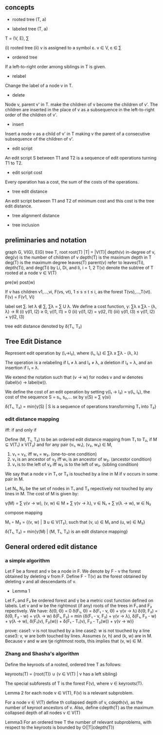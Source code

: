 ## concepts

- rooted tree
    (T, a)

- labeled tree (T, a)

T = (V, E), ∑

(i) rooted tree
(ii) v is assigned to a symbol ε.
    v ∈ V, ε ∈ ∑

- ordered tree

If a left-to-right order among siblings in T is given.

- relabel

Change the label of a node v in T.

- delete

Node v, parent v' in T. make the children of v become the children of v'. The children are inserted in the place of v as a subsequence in the left-to-right order of the children of v'.

- insert

Insert a node v as a child of v' in T making v the parent of a consecutive subsequence of the children of v'.

- edit script

An edit script S between T1 and T2 is a sequence of edit operations turning T1 to T2.

- edit script cost

Every operation has a cost, the sum of the costs of the operations.

- tree edit distance

An edit script between T1 and T2 of minimum cost and this cost is the tree edit distance.

- tree alignment distance

- tree inclusion

## preliminaries and notation

graph G, V(G), E(G)
tree T, root root(T)
|T| = |V(T)|
depth(v)
in-degree of v, deg(v) is the number of children of v
depth(T) is the maximum depth in T
deg(T) is the maximum degree
leaves(T)
parent(v)
refer to leaves(Ti), depth(Ti), and deg(Ti) by Li, Di, and Ii, i = 1, 2
T(v) denote the subtree of T rooted at a node v ∈ V(T)

pre(w)  post(w)

If v has children v1,...,vi, F(vs, vt), 1 ≤ s ≤ t ≤ i, as the forest T(vs),...,T(vt). F(v) = F(v1, Vi)

label set ∑. let λ ∉ ∑, ∑λ = ∑ U λ. We define a cost function, γ: ∑λ x ∑λ - (λ, λ) → R
(i) γ(l1, l2) ≥ 0, γ(l1, l1) = 0
(ii) γ(l1, l2) = γ(l2, l1)
(iii) γ(l1, l3) ≤ γ(l1, l2) + γ(l2, l3)

tree edit distance denoted by δ(T₁, T₂)

## Tree Edit Distance

Represent edit operation by (l₁→l₂), where (l₁, l₂) ∈ ∑λ x ∑λ - (λ, λ)

The operation is a relabeling if l₁ ≠ λ and l₂ ≠ λ, a deletion if l₂ = λ, and an insertion if l₁ = λ.

We extend the notation such that (v → w) for nodes v and w denotes (label(v) → label(w)).

We define the cost of an edit operation by setting γ(l₁ → l₂) = γ(l₁, l₂), the cost of the sequence S = s₁, s₂,... sκ by γ(S) = ∑ γ(si)

δ(T₁, T₂) = min{γ(S) | S is a sequence of operations transforming T₁ into T₂}

### edit distance mapping

iff: if and only if

Define (M, T₁, T₂) to be an ordered edit distance mapping from T₁ to T₂, if M ⊆ V(T₁) x V(T₂) and for any pair (v₁, w₁), (v₂, w₂) ∈ M,

1. v₁ = v₂, iff w₁ = w₂. (one-to-one condition)
2. v₁ is an ancestor of v₂ iff w₁ is an ancestor of w₂. (ancestor condition)
3. v₁ is to the left of v₂ iff w₂ is to the left of w₂. (sibling condition)

We say that a node v in T₁ or T₂ is touched by a line in M if v occurs in some pair in M.

Let N₁, N₂ be the set of nodes in T₁ and T₂ repectively not touched by any lines in M. The cost of M is given by:

γ(M) = ∑ γ(v → w), (v, w) ∈ M + ∑ γ(v → λ), v ∈ N₁ + ∑ γ(λ → w), w ∈ N₂

compose mapping

M₁ ∘ M₂ = {(v, w) | ∃ u ∈ V(T₂), such that (v, u) ∈ M₁ and (u, w) ∈ M₂}

δ(T₁, T₂) = min{γ(M) | (M, T₁, T₂) is an edit distance mapping}

## General ordered edit distance

### a simple algorithm

Let F be a forest and v be a node in F. We denote by F - v the forest obtained by deleting v from F. Define F - T(v) as the forest obtained by deleting v and all descendants of v.

- Lemma 1

Let F₁ and F₂ be ordered forest and γ be a metric cost function defined on labels. Let v and w be the rightmost (if any) roots of the trees in F₁ and F₂ repectively.
We have:
δ(Θ, Θ) = 0
δ(F₁, Θ) = δ(F₁ - v, Θ) + γ(v → λ)
δ(Θ, F₂) = δ(Θ, F₂ - w) + γ(λ → w)
δ(F₁, F₂) = min {δ(F₁ - v, F₂) + γ(v → λ), δ(F₁, F₂ - w) + γ(λ → w), δ(F₁(v), F₂(w)) + δ(F₁ - T₁(v), F₂ - T₂(w)) + γ(v → w)}

prove:
case1: v is not touched by a line
case2: w is not touched by a line
case3: v, w are both touched by lines. Assumes (v, h) and (k, w) are in M. Because v and w are tje rightmost roots, this implies that (v, w) ∈ M.

### Zhang and Shasha's algorithm

Define the keyroots of a rooted, ordered tree T as follows:

keyroots(T) = {root(T)} ∪ {v ∈ V(T) | v has a left sibling}

The special subforests of T is the forest F(v), where v ∈ keyroots(T).

Lemma 2 for each node v ∈ V(T), F(v) is a relevant subproblem.

For a node v ∈ V(T) define th collapsed depth of v, cdepth(v), as the number of keyroot ancestors of v. Also, define cdepth(T) as the maximum collapsed depth of all nodes v ∈ V(T)

Lemma3 For an ordered tree T the number of relevant subproblems, with respect to the keyroots is bounded by O(|T|cdepth(T))
